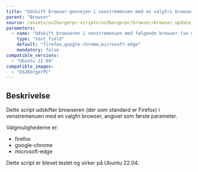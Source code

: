 ```yaml
---
title: "Udskift browser-genvejen i venstremenuen med en valgfri browser"
parent: "Browser"
source: /assets/os2borgerpc-scripts/os2borgerpc/browser/browser_update_launcher.sh
parameters:
  - name: "Udskift browseren i venstremenuen med følgende browser (se muligheder i beskrivelse)"
    type: "text_field"
    default: "firefox,google-chrome,microsoft-edge"
    mandatory: false
compatible_versions:
  - "Ubuntu 22.04"
compatible_images:
  - "OS2BorgerPC"
---
```


## Beskrivelse
Dette script udskifter browseren (der som standard er Firefox) i venstremenuen med en valgfri browser, angivet som første parameter.

Valgmulighederne er:
- firefox
- google-chrome
- microsoft-edge

Dette script er blevet testet og virker på Ubuntu 22.04.